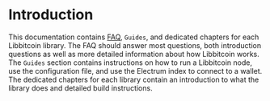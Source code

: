 # Introduction

This documentation contains [FAQ](/FAQ/), `Guides`, and dedicated chapters for each Libbitcoin library.
The FAQ should answer most questions, both introduction questions as well as more detailed information about how Libbitcoin works.
The `Guides` section contains instructions on how to run a Libbitcoin node, use the configuration file, and use the Electrum index to connect to a wallet.
The dedicated chapters for each library contain an introduction to what the library does and detailed build instructions.
